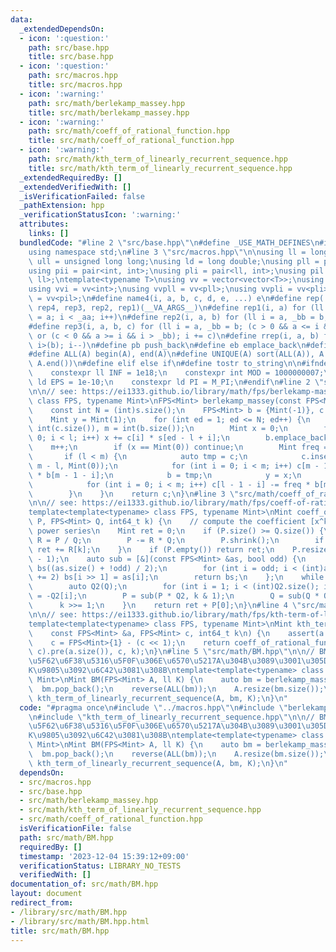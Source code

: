 ```yaml
---
data:
  _extendedDependsOn:
  - icon: ':question:'
    path: src/base.hpp
    title: src/base.hpp
  - icon: ':question:'
    path: src/macros.hpp
    title: src/macros.hpp
  - icon: ':warning:'
    path: src/math/berlekamp_massey.hpp
    title: src/math/berlekamp_massey.hpp
  - icon: ':warning:'
    path: src/math/coeff_of_rational_function.hpp
    title: src/math/coeff_of_rational_function.hpp
  - icon: ':warning:'
    path: src/math/kth_term_of_linearly_recurrent_sequence.hpp
    title: src/math/kth_term_of_linearly_recurrent_sequence.hpp
  _extendedRequiredBy: []
  _extendedVerifiedWith: []
  _isVerificationFailed: false
  _pathExtension: hpp
  _verificationStatusIcon: ':warning:'
  attributes:
    links: []
  bundledCode: "#line 2 \"src/base.hpp\"\n#define _USE_MATH_DEFINES\n#include <bits/stdc++.h>\n\
    using namespace std;\n#line 3 \"src/macros.hpp\"\n\nusing ll = long long;\nusing\
    \ ull = unsigned long long;\nusing ld = long double;\nusing pll = pair<ll, ll>;\n\
    using pii = pair<int, int>;\nusing pli = pair<ll, int>;\nusing pil = pair<int,\
    \ ll>;\ntemplate<typename T>\nusing vv = vector<vector<T>>;\nusing vvl = vv<ll>;\n\
    using vvi = vv<int>;\nusing vvpll = vv<pll>;\nusing vvpli = vv<pli>;\nusing vvpil\
    \ = vv<pil>;\n#define name4(i, a, b, c, d, e, ...) e\n#define rep(...) name4(__VA_ARGS__,\
    \ rep4, rep3, rep2, rep1)(__VA_ARGS__)\n#define rep1(i, a) for (ll i = 0, _aa\
    \ = a; i < _aa; i++)\n#define rep2(i, a, b) for (ll i = a, _bb = b; i < _bb; i++)\n\
    #define rep3(i, a, b, c) for (ll i = a, _bb = b; (c > 0 && a <= i && i < _bb)\
    \ or (c < 0 && a >= i && i > _bb); i += c)\n#define rrep(i, a, b) for (ll i=(a);\
    \ i>(b); i--)\n#define pb push_back\n#define eb emplace_back\n#define mkp make_pair\n\
    #define ALL(A) begin(A), end(A)\n#define UNIQUE(A) sort(ALL(A)), A.erase(unique(ALL(A)),\
    \ A.end())\n#define elif else if\n#define tostr to_string\n\n#ifndef CONSTANTS\n\
    \    constexpr ll INF = 1e18;\n    constexpr int MOD = 1000000007;\n    constexpr\
    \ ld EPS = 1e-10;\n    constexpr ld PI = M_PI;\n#endif\n#line 2 \"src/math/berlekamp_massey.hpp\"\
    \n\n// see: https://ei1333.github.io/library/math/fps/berlekamp-massey.hpp\ntemplate<template<typename>\
    \ class FPS, typename Mint>\nFPS<Mint> berlekamp_massey(const FPS<Mint> &s) {\n\
    \    const int N = (int)s.size();\n    FPS<Mint> b = {Mint(-1)}, c = {Mint(-1)};\n\
    \    Mint y = Mint(1);\n    for (int ed = 1; ed <= N; ed++) {\n        int l =\
    \ int(c.size()), m = int(b.size());\n        Mint x = 0;\n        for (int i =\
    \ 0; i < l; i++) x += c[i] * s[ed - l + i];\n        b.emplace_back(0);\n    \
    \    m++;\n        if (x == Mint(0)) continue;\n        Mint freq = x / y;\n \
    \       if (l < m) {\n            auto tmp = c;\n            c.insert(begin(c),\
    \ m - l, Mint(0));\n            for (int i = 0; i < m; i++) c[m - 1 - i] -= freq\
    \ * b[m - 1 - i];\n            b = tmp;\n            y = x;\n        } else {\n\
    \            for (int i = 0; i < m; i++) c[l - 1 - i] -= freq * b[m - 1 - i];\n\
    \        }\n    }\n    return c;\n}\n#line 3 \"src/math/coeff_of_rational_function.hpp\"\
    \n\n// see: https://ei1333.github.io/library/math/fps/coeff-of-rational-function.hpp\n\
    template<template<typename> class FPS, typename Mint>\nMint coeff_of_rational_function(FPS<Mint>\
    \ P, FPS<Mint> Q, int64_t k) {\n    // compute the coefficient [x^k] P/Q of rational\
    \ power series\n    Mint ret = 0;\n    if (P.size() >= Q.size()) {\n        auto\
    \ R = P / Q;\n        P -= R * Q;\n        P.shrink();\n        if (k < (int)R.size())\
    \ ret += R[k];\n    }\n    if (P.empty()) return ret;\n    P.resize((int)Q.size()\
    \ - 1);\n    auto sub = [&](const FPS<Mint> &as, bool odd) {\n        FPS<Mint>\
    \ bs((as.size() + !odd) / 2);\n        for (int i = odd; i < (int)as.size(); i\
    \ += 2) bs[i >> 1] = as[i];\n        return bs;\n    };\n    while (k > 0) {\n\
    \        auto Q2(Q);\n        for (int i = 1; i < (int)Q2.size(); i += 2) Q2[i]\
    \ = -Q2[i];\n        P = sub(P * Q2, k & 1);\n        Q = sub(Q * Q2, 0);\n  \
    \      k >>= 1;\n    }\n    return ret + P[0];\n}\n#line 4 \"src/math/kth_term_of_linearly_recurrent_sequence.hpp\"\
    \n\n// see: https://ei1333.github.io/library/math/fps/kth-term-of-linearly-recurrent-sequence.hpp\n\
    template<template<typename> class FPS, typename Mint>\nMint kth_term_of_linearly_recurrent_sequence(\n\
    \    const FPS<Mint> &a, FPS<Mint> c, int64_t k\n) {\n    assert(a.size() == c.size());\n\
    \    c = FPS<Mint>{1} - (c << 1);\n    return coeff_of_rational_function((a *\
    \ c).pre(a.size()), c, k);\n}\n#line 5 \"src/math/BM.hpp\"\n\n// BM\uFF1A\u7DDA\
    \u5F62\u6F38\u5316\u5F0F\u306E\u6570\u5217A\u304B\u3089\u3001\u305D\u306E\u7B2C\
    K\u9805\u3092\u6C42\u3081\u308B\ntemplate<template<typename> class FPS, typename\
    \ Mint>\nMint BM(FPS<Mint> A, ll K) {\n    auto bm = berlekamp_massey(A);\n  \
    \  bm.pop_back();\n    reverse(ALL(bm));\n    A.resize(bm.size());\n    return\
    \ kth_term_of_linearly_recurrent_sequence(A, bm, K);\n}\n"
  code: "#pragma once\n#include \"../macros.hpp\"\n#include \"berlekamp_massey.hpp\"\
    \n#include \"kth_term_of_linearly_recurrent_sequence.hpp\"\n\n// BM\uFF1A\u7DDA\
    \u5F62\u6F38\u5316\u5F0F\u306E\u6570\u5217A\u304B\u3089\u3001\u305D\u306E\u7B2C\
    K\u9805\u3092\u6C42\u3081\u308B\ntemplate<template<typename> class FPS, typename\
    \ Mint>\nMint BM(FPS<Mint> A, ll K) {\n    auto bm = berlekamp_massey(A);\n  \
    \  bm.pop_back();\n    reverse(ALL(bm));\n    A.resize(bm.size());\n    return\
    \ kth_term_of_linearly_recurrent_sequence(A, bm, K);\n}\n"
  dependsOn:
  - src/macros.hpp
  - src/base.hpp
  - src/math/berlekamp_massey.hpp
  - src/math/kth_term_of_linearly_recurrent_sequence.hpp
  - src/math/coeff_of_rational_function.hpp
  isVerificationFile: false
  path: src/math/BM.hpp
  requiredBy: []
  timestamp: '2023-12-04 15:39:12+09:00'
  verificationStatus: LIBRARY_NO_TESTS
  verifiedWith: []
documentation_of: src/math/BM.hpp
layout: document
redirect_from:
- /library/src/math/BM.hpp
- /library/src/math/BM.hpp.html
title: src/math/BM.hpp
---
```

